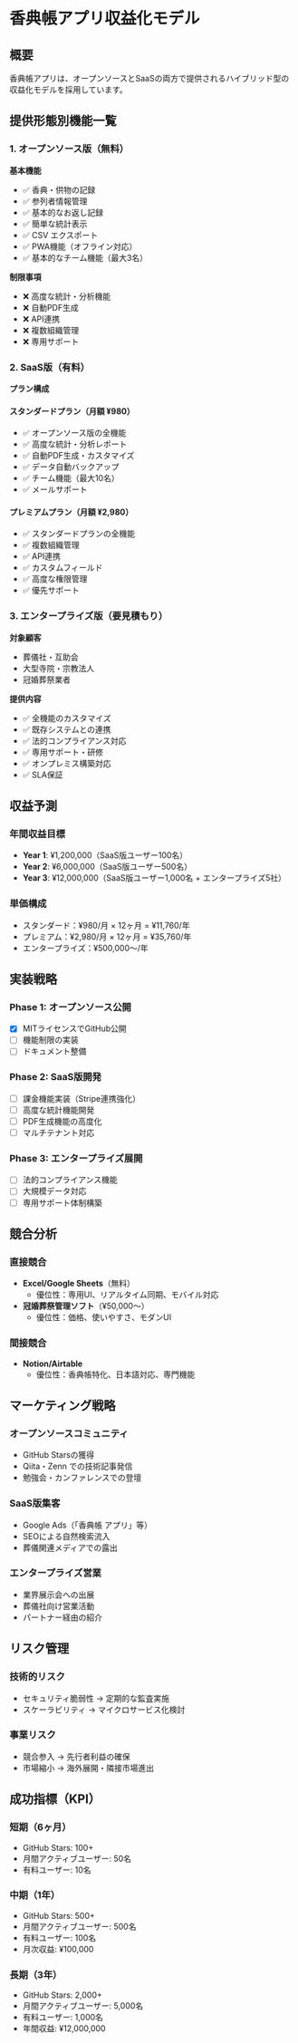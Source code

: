 # 香典帳アプリ収益化モデル

## 概要
香典帳アプリは、オープンソースとSaaSの両方で提供されるハイブリッド型の収益化モデルを採用しています。

## 提供形態別機能一覧

### 1. オープンソース版（無料）
**基本機能**
- ✅ 香典・供物の記録
- ✅ 参列者情報管理
- ✅ 基本的なお返し記録
- ✅ 簡単な統計表示
- ✅ CSV エクスポート
- ✅ PWA機能（オフライン対応）
- ✅ 基本的なチーム機能（最大3名）

**制限事項**
- ❌ 高度な統計・分析機能
- ❌ 自動PDF生成
- ❌ API連携
- ❌ 複数組織管理
- ❌ 専用サポート

### 2. SaaS版（有料）
**プラン構成**

#### スタンダードプラン（月額 ¥980）
- ✅ オープンソース版の全機能
- ✅ 高度な統計・分析レポート
- ✅ 自動PDF生成・カスタマイズ
- ✅ データ自動バックアップ
- ✅ チーム機能（最大10名）
- ✅ メールサポート

#### プレミアムプラン（月額 ¥2,980）
- ✅ スタンダードプランの全機能
- ✅ 複数組織管理
- ✅ API連携
- ✅ カスタムフィールド
- ✅ 高度な権限管理
- ✅ 優先サポート

### 3. エンタープライズ版（要見積もり）
**対象顧客**
- 葬儀社・互助会
- 大型寺院・宗教法人
- 冠婚葬祭業者

**提供内容**
- ✅ 全機能のカスタマイズ
- ✅ 既存システムとの連携
- ✅ 法的コンプライアンス対応
- ✅ 専用サポート・研修
- ✅ オンプレミス構築対応
- ✅ SLA保証

## 収益予測

### 年間収益目標
- **Year 1**: ¥1,200,000（SaaS版ユーザー100名）
- **Year 2**: ¥6,000,000（SaaS版ユーザー500名）
- **Year 3**: ¥12,000,000（SaaS版ユーザー1,000名 + エンタープライズ5社）

### 単価構成
- スタンダード：¥980/月 × 12ヶ月 = ¥11,760/年
- プレミアム：¥2,980/月 × 12ヶ月 = ¥35,760/年
- エンタープライズ：¥500,000〜/年

## 実装戦略

### Phase 1: オープンソース公開
- [x] MITライセンスでGitHub公開
- [ ] 機能制限の実装
- [ ] ドキュメント整備

### Phase 2: SaaS版開発
- [ ] 課金機能実装（Stripe連携強化）
- [ ] 高度な統計機能開発
- [ ] PDF生成機能の高度化
- [ ] マルチテナント対応

### Phase 3: エンタープライズ展開
- [ ] 法的コンプライアンス機能
- [ ] 大規模データ対応
- [ ] 専用サポート体制構築

## 競合分析

### 直接競合
- **Excel/Google Sheets**（無料）
  - 優位性：専用UI、リアルタイム同期、モバイル対応
- **冠婚葬祭管理ソフト**（¥50,000〜）
  - 優位性：価格、使いやすさ、モダンUI

### 間接競合
- **Notion/Airtable**
  - 優位性：香典帳特化、日本語対応、専門機能

## マーケティング戦略

### オープンソースコミュニティ
- GitHub Starsの獲得
- Qiita・Zenn での技術記事発信
- 勉強会・カンファレンスでの登壇

### SaaS版集客
- Google Ads（「香典帳 アプリ」等）
- SEOによる自然検索流入
- 葬儀関連メディアでの露出

### エンタープライズ営業
- 業界展示会への出展
- 葬儀社向け営業活動
- パートナー経由の紹介

## リスク管理

### 技術的リスク
- セキュリティ脆弱性 → 定期的な監査実施
- スケーラビリティ → マイクロサービス化検討

### 事業リスク
- 競合参入 → 先行者利益の確保
- 市場縮小 → 海外展開・隣接市場進出

## 成功指標（KPI）

### 短期（6ヶ月）
- GitHub Stars: 100+
- 月間アクティブユーザー: 50名
- 有料ユーザー: 10名

### 中期（1年）
- GitHub Stars: 500+
- 月間アクティブユーザー: 500名
- 有料ユーザー: 100名
- 月次収益: ¥100,000

### 長期（3年）
- GitHub Stars: 2,000+
- 月間アクティブユーザー: 5,000名
- 有料ユーザー: 1,000名
- 年間収益: ¥12,000,000 